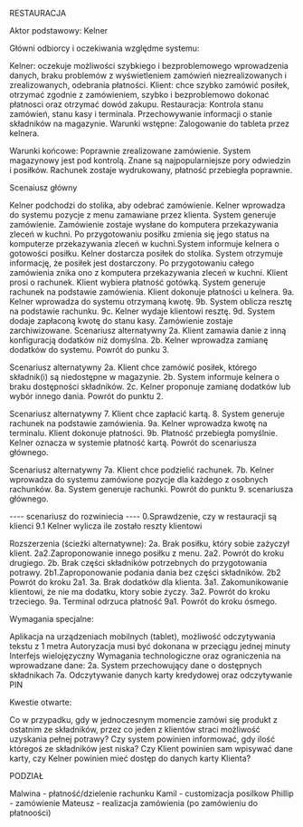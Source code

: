 RESTAURACJA

Aktor podstawowy: Kelner

Główni odbiorcy i oczekiwania względme systemu:

Kelner: oczekuje możliwości szybkiego i bezproblemowego wprowadzenia danych, braku problemów z wyświetleniem zamówień niezrealizowanych i zrealizowanych, odebrania płatności.
Klient: chce szybko zamówić posiłek, otrzymać zgodnie z zamówieniem, szybko i bezproblemowo dokonać płatnosci oraz otrzymać dowód zakupu.
Restauracja: Kontrola stanu zamówień, stanu kasy i terminala. Przechowywanie informacji o stanie składników na magazynie.
Warunki wstępne: Zalogowanie do tableta przez kelnera.

Warunki końcowe: Poprawnie zrealizowane zamówienie. System magazynowy jest pod kontrolą. Znane są najpopularniejsze pory odwiedzin i posiłków. Rachunek zostaje wydrukowany, płatność przebiegła poprawnie.

Scenaiusz główny

Kelner podchodzi do stolika, aby odebrać zamówienie.
Kelner wprowadza do systemu pozycje z menu zamawiane przez klienta. System generuje zamówienie.
Zamówienie zostaje wysłane do komputera przekazywania zleceń w kuchni.
Po przygotowaniu posiłku zmienia się jego status na komputerze przekazywania zleceń w kuchni.System informuje kelnera o gotowości posiłku.
Kelner dostarcza posiłek do stolika. System otrzymuje informację, że posiłek jest dostarczony.
Po przygotowaniu całego zamówienia znika ono z komputera przekazywania zleceń w kuchni.
Klient prosi o rachunek. Klient wybiera płatność gotówką.
System generuje rachunek na podstawie zamówienia.
Klient dokonuje płatności u kelnera. 9a. Kelner wprowadza do systemu otrzymaną kwotę. 9b. System oblicza resztę na podstawie rachunku. 9c. Kelner wydaje klientowi resztę. 9d. System dodaje zapłaconą kwotę do stanu kasy.
Zamówienie zostaje zarchiwizowane.
Scenariusz alternatywny
2a. Klient zamawia danie z inną konfiguracją dodatków niż domyślna.
2b. Kelner wprowadza zamianę dodatków do systemu.
Powrót do punku 3.

Scenariusz alternatywny
2a. Klient chce zamówić posiłek, którego składnik(i) są niedostępne w magazynie.
2b. System informuje kelnera o braku dostępności składników.
2c. Kelner proponuje zamianę dodatków lub wybór innego dania.
Powrót do punktu 2.

Scenariusz alternatywny
7. Klient chce zapłacić kartą.
8. System generuje rachunek na podstawie zamówienia.
9a. Kelner wprowadza kwotę na terminalu. Klient dokonuje płatności.
9b. Płatność przebiegła pomyślnie. Kelner oznacza w systemie płatność kartą.
Powrót do scenariusza głównego.

Scenariusz alternatywny
7a. Klient chce podzielić rachunek.
7b. Kelner wprowadza do systemu zamówione pozycje dla każdego z osobnych rachunków.
8a. System generuje rachunki.
Powrót do punktu 9. scenariusza głównego.

---- scenariusz do rozwiniecia ----
0.Sprawdzenie, czy w restauracji są klienci
9.1 Kelner wylicza ile zostało reszty klientowi

Rozszerzenia (ścieżki alternatywne):
2a. Brak posiłku, który sobie zażyczył klient.
2a2.Zaproponowanie innego posiłku z menu.
2a2. Powrót do kroku drugiego.
2b. Brak części składników potrzebnych do przygotowania potrawy.
2b1.Zaproponowanie podania dania bez części składników.
2b2 Powrót do kroku 2a1.
3a. Brak dodatków dla klienta.
3a1. Zakomunikowanie klientowi, że nie ma dodatku, ktory sobie życzy.
3a2. Powrót do kroku trzeciego.
9a. Terminal odrzuca płatność
9a1. Powrót do kroku ósmego.

Wymagania specjalne:

Aplikacja na urządzeniach mobilnych (tablet), możliwość odczytywania tekstu z 1 metra
Autoryzacja musi być dokonana w przeciągu jednej minuty
Interfejs wielojęzyczny
Wymagania technologiczne oraz ograniczenia na wprowadzane dane:
2a. System przechowujący dane o dostępnych składnikach
7a. Odczytywanie danych karty kredydowej oraz odczytywanie PIN

Kwestie otwarte:

Co w przypadku, gdy w jednoczesnym momencie zamówi się produkt z ostatnim ze składników, przez co jeden z klientów straci możliwość uzyskania pełnej potrawy?
Czy system powinien informować, gdy ilość któregoś ze składników jest niska?
Czy Klient powinien sam wpisywać dane karty, czy Kelner powinien mieć dostęp do danych karty Klienta?








PODZIAŁ

Malwina - płatność/dzielenie rachunku
Kamil - customizacja posilkow
Phillip - zamówienie 
Mateusz - realizacja zamówienia (po zamówieniu do płatnoości)
